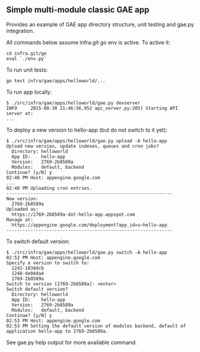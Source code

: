 Simple multi-module classic GAE app
-----------------------------------

Provides an example of GAE app directory structure, unit testing and gae.py
integration.

All commands below assume infra.git go env is active. To active it:

    cd infra.git/go
    eval `./env.py`

To run unit tests:

    go test infra/gae/apps/helloworld/...

To run app locally:

    $ ./src/infra/gae/apps/helloworld/gae.py devserver
    INFO     2015-08-30 21:46:56,952 api_server.py:205] Starting API server at:
    ...

To deploy a new version to hello-app (but do not switch to it yet):

    $ ./src/infra/gae/apps/helloworld/gae.py upload -A hello-app
    Upload new version, update indexes, queues and cron jobs?
      Directory: helloworld
      App ID:    hello-app
      Version:   2769-2b8589a
      Modules:   default, backend
    Continue? [y/N] y
    02:48 PM Host: appengine.google.com
    ...
    02:48 PM Uploading cron entries.
    --------------------------------------------------------------
    New version:
      2769-2b8589a
    Uploaded as:
      https://2769-2b8589a-dot-hello-app.appspot.com
    Manage at:
      https://appengine.google.com/deployment?app_id=s~hello-app
    --------------------------------------------------------------

To switch default version:

    $ ./src/infra/gae/apps/helloworld/gae.py switch -A hello-app
    02:52 PM Host: appengine.google.com
    Specify a version to switch to:
      1242-1034dcb
      1248-de04da4
      2769-2b8589a
    Switch to version [2769-2b8589a]: <enter>
    Switch default version?
      Directory: helloworld
      App ID:    hello-app
      Version:   2769-2b8589a
      Modules:   default, backend
    Continue? [y/N] y
    02:53 PM Host: appengine.google.com
    02:53 PM Setting the default version of modules backend, default of application hello-app to 2769-2b8589a.

See gae.py help output for more available command.
